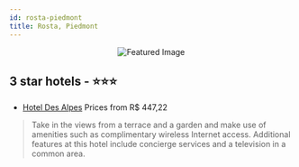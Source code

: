 ```yaml
---
id: rosta-piedmont
title: Rosta, Piedmont
---
```


<center><img src="https://i.travelapi.com/hotels/2000000/1870000/1860800/1860709/ff90cc5b_z.jpg" alt="Featured Image" /></center>


##  3 star hotels - ⭐️⭐️⭐️

-    [Hotel Des Alpes](https://us.hurb.com/hotels/rosta/hotel-des-alpes-JNP-JP741246?cmp=18055) Prices from R$ 447,22
   > Take in the views from a terrace and a garden and make use of amenities such as complimentary wireless Internet access. Additional features at this hotel include concierge services and a television in a common area.

